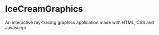 # IceCreamGraphics
An interactive ray-tracing graphics application made with HTML, CSS and Javascript

